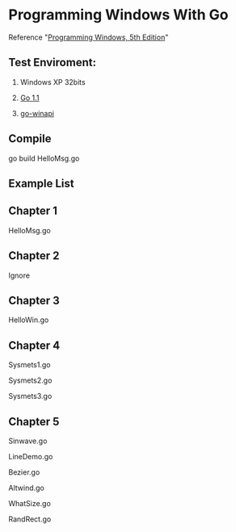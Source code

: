 Programming Windows With Go
========================
Reference "[Programming Windows, 5th Edition](http://www.charlespetzold.com/pw5/)"



## Test Enviroment: ##
1) Windows XP 32bits
 
2) [Go 1.1](https://code.google.com/p/go/downloads/list)
 
3) [go-winapi](https://github.com/cwchiu/go-winapi) 

## Compile ##
go build HelloMsg.go

## Example List ##
Chapter 1
- 
HelloMsg.go

Chapter 2
- 
Ignore 

Chapter 3
- 
HelloWin.go

Chapter 4
- 
Sysmets1.go

Sysmets2.go

Sysmets3.go

Chapter 5
- 
Sinwave.go

LineDemo.go

Bezier.go

Altwind.go

WhatSize.go

RandRect.go
